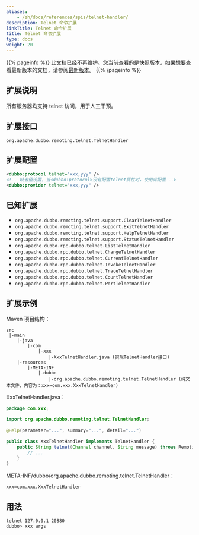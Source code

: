 ```yaml
---
aliases:
    - /zh/docs/references/spis/telnet-handler/
description: Telnet 命令扩展
linkTitle: Telnet 命令扩展
title: Telnet 命令扩展
type: docs
weight: 20
---
```



{{% pageinfo %}} 此文档已经不再维护。您当前查看的是快照版本。如果想要查看最新版本的文档，请参阅[最新版本](/zh-cn/docs3-v2/java-sdk/reference-manual/spi/description/telnet-handler/)。
{{% /pageinfo %}}

## 扩展说明

所有服务器均支持 telnet 访问，用于人工干预。

## 扩展接口

`org.apache.dubbo.remoting.telnet.TelnetHandler`

## 扩展配置

```xml
<dubbo:protocol telnet="xxx,yyy" />
<!-- 缺省值设置，当<dubbo:protocol>没有配置telnet属性时，使用此配置 -->
<dubbo:provider telnet="xxx,yyy" />
```

## 已知扩展

* `org.apache.dubbo.remoting.telnet.support.ClearTelnetHandler`
* `org.apache.dubbo.remoting.telnet.support.ExitTelnetHandler`
* `org.apache.dubbo.remoting.telnet.support.HelpTelnetHandler`
* `org.apache.dubbo.remoting.telnet.support.StatusTelnetHandler`
* `org.apache.dubbo.rpc.dubbo.telnet.ListTelnetHandler`
* `org.apache.dubbo.rpc.dubbo.telnet.ChangeTelnetHandler`
* `org.apache.dubbo.rpc.dubbo.telnet.CurrentTelnetHandler`
* `org.apache.dubbo.rpc.dubbo.telnet.InvokeTelnetHandler`
* `org.apache.dubbo.rpc.dubbo.telnet.TraceTelnetHandler`
* `org.apache.dubbo.rpc.dubbo.telnet.CountTelnetHandler`
* `org.apache.dubbo.rpc.dubbo.telnet.PortTelnetHandler`

## 扩展示例

Maven 项目结构：

```
src
 |-main
    |-java
        |-com
            |-xxx
                |-XxxTelnetHandler.java (实现TelnetHandler接口)
    |-resources
        |-META-INF
            |-dubbo
                |-org.apache.dubbo.remoting.telnet.TelnetHandler (纯文本文件，内容为：xxx=com.xxx.XxxTelnetHandler)
```

XxxTelnetHandler.java：

```java
package com.xxx;
 
import org.apache.dubbo.remoting.telnet.TelnetHandler;
 
@Help(parameter="...", summary="...", detail="...")
 
public class XxxTelnetHandler implements TelnetHandler {
    public String telnet(Channel channel, String message) throws RemotingException {
        // ...
    }
}
```

META-INF/dubbo/org.apache.dubbo.remoting.telnet.TelnetHandler：

```properties
xxx=com.xxx.XxxTelnetHandler
```

## 用法

```sh
telnet 127.0.0.1 20880
dubbo> xxx args
```